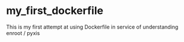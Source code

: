 # my_first_dockerfile
This is my first attempt at using Dockerfile in service of understanding enroot / pyxis
